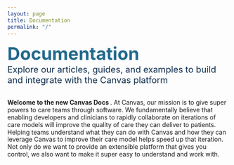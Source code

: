 ```yaml
---
layout: page
title: Documentation
permalink: "/"
--- 
```



<b><span style="color:#22698C; font-size: 40px">Documentation</span></b>
<br>
<span style="color:#0D2C4C; font-size: 20px">Explore our articles, guides, and examples to build and integrate with the Canvas platform</span>
<br>
<br>
<div style="color: #slategrey; font-size: 14px; line-height: 1.2; width: 100%;">
    <b>Welcome to the new Canvas Docs </b>. At Canvas, our mission is to give super powers to care teams through software. We fundamentally believe that enabling developers and clinicians to rapidly collaborate on iterations of care models will improve the quality of care they can deliver to patients. Helping teams understand what they can do with Canvas and how they can leverage Canvas to improve their care model helps speed up that iteration. Not only do we want to provide an extensible platform that gives you control, we also want to make it super easy to understand and work with. 
</div>
<html>
<br>
<head>
    <title>HTML Table with Styled Text</title>
    <style>
        table {
            width: 100%;
            border-collapse: collapse;
            background-color: #f0f0f0; /* Light gray background color */
        }
        
        td {
            width: 33%;
            padding: 11px;
            border: 16px solid white;
        }

        strong {
            color: black; /* Optional: Change the text color for the header */
        }

        /* Style for the first line in each cell */
        td p:first-child {
            font-size: larger;
            color: blue;
        }
    </style>
</head>
<body>
    <table>
        <tr>
            <td>
                <strong style="font-size: 20px; color: #22698C;">User Docs</strong>
                <p>Continue to leverage our <a href="https://canvas-medical.zendesk.com/hc/en-us">knowledge center</a> while we migrate the remaining content.</p>
                <p>New features and articles referenced in Guides will also be available on this new site.</p>
            </td>
            <td>
                <strong style="font-size: 20px;color: #22698C;">For Developers</strong>
                <p><a href="/api/quickstart">API Quickstart</a></p>
                <p><a href="/sdk/sdk-quickstart/">SDK: Workflow Kit Quickstart</a></p>
            </td>
            <td>
                <strong style="font-size: 20px; color: #22698C;">Guides</strong>
                <p>Checkout our newest guides:</p>
                <p><a href="/guides/team-based-care">Team Based Care</a></p>
                <p><a href="/guides/optimize-patient-intake">Optimize Patient Intake</a></p>
                <p><a href="/guides/external-scheduling">External Scheduling</a></p>
                <p><a href="/guides/asynchronous-care">Asynchronous Care</a></p>
            </td>







